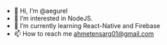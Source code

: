 - 👋 Hi, I’m @aegurel
- 👀 I’m interested in NodeJS.
- 🌱 I’m currently learning React-Native and Firebase
- 📫 How to reach me ahmetensarg01@gmail.com

<!---
aegurel/aegurel is a ✨ special ✨ repository because its `README.md` (this file) appears on your GitHub profile.
You can click the Preview link to take a look at your changes.
--->
